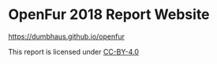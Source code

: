 # OpenFur 2018 Report Website

https://dumbhaus.github.io/openfur

This report is licensed under [CC-BY-4.0](https://github.com/dumbhaus/openfur/blob/master/license)
